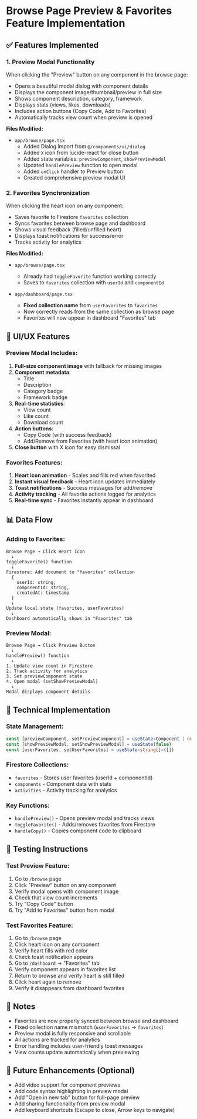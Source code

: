 # Browse Page Preview & Favorites Feature Implementation

## ✅ Features Implemented

### 1. **Preview Modal Functionality**
When clicking the "Preview" button on any component in the browse page:
- Opens a beautiful modal dialog with component details
- Displays the component image/thumbnail/preview in full size
- Shows component description, category, framework
- Displays stats (views, likes, downloads)
- Includes action buttons (Copy Code, Add to Favorites)
- Automatically tracks view count when preview is opened

**Files Modified:**
- `app/browse/page.tsx`
  - Added Dialog import from `@/components/ui/dialog`
  - Added `X` icon from lucide-react for close button
  - Added state variables: `previewComponent`, `showPreviewModal`
  - Updated `handlePreview` function to open modal
  - Added `onClick` handler to Preview button
  - Created comprehensive preview modal UI

### 2. **Favorites Synchronization**
When clicking the heart icon on any component:
- Saves favorite to Firestore `favorites` collection
- Syncs favorites between browse page and dashboard
- Shows visual feedback (filled/unfilled heart)
- Displays toast notifications for success/error
- Tracks activity for analytics

**Files Modified:**
- `app/browse/page.tsx`
  - Already had `toggleFavorite` function working correctly
  - Saves to `favorites` collection with `userId` and `componentId`
  
- `app/dashboard/page.tsx`
  - **Fixed collection name** from `userFavorites` to `favorites`
  - Now correctly reads from the same collection as browse page
  - Favorites will now appear in dashboard "Favorites" tab

## 🎨 UI/UX Features

### Preview Modal Includes:
1. **Full-size component image** with fallback for missing images
2. **Component metadata**:
   - Title
   - Description
   - Category badge
   - Framework badge
3. **Real-time statistics**:
   - View count
   - Like count
   - Download count
4. **Action buttons**:
   - Copy Code (with success feedback)
   - Add/Remove from Favorites (with heart icon animation)
5. **Close button** with X icon for easy dismissal

### Favorites Features:
1. **Heart icon animation** - Scales and fills red when favorited
2. **Instant visual feedback** - Heart icon updates immediately
3. **Toast notifications** - Success messages for add/remove
4. **Activity tracking** - All favorite actions logged for analytics
5. **Real-time sync** - Favorites instantly appear in dashboard

## 📊 Data Flow

### Adding to Favorites:
```
Browse Page → Click Heart Icon
  ↓
toggleFavorite() function
  ↓
Firestore: Add document to "favorites" collection
  {
    userId: string,
    componentId: string,
    createdAt: timestamp
  }
  ↓
Update local state (favorites, userFavorites)
  ↓
Dashboard automatically shows in "Favorites" tab
```

### Preview Modal:
```
Browse Page → Click Preview Button
  ↓
handlePreview() function
  ↓
1. Update view count in Firestore
2. Track activity for analytics
3. Set previewComponent state
4. Open modal (setShowPreviewModal)
  ↓
Modal displays component details
```

## 🔧 Technical Implementation

### State Management:
```typescript
const [previewComponent, setPreviewComponent] = useState<Component | null>(null)
const [showPreviewModal, setShowPreviewModal] = useState(false)
const [userFavorites, setUserFavorites] = useState<string[]>([])
```

### Firestore Collections:
- `favorites` - Stores user favorites (userId + componentId)
- `components` - Component data with stats
- `activities` - Activity tracking for analytics

### Key Functions:
- `handlePreview()` - Opens preview modal and tracks views
- `toggleFavorite()` - Adds/removes favorites from Firestore
- `handleCopy()` - Copies component code to clipboard

## 🚀 Testing Instructions

### Test Preview Feature:
1. Go to `/browse` page
2. Click "Preview" button on any component
3. Verify modal opens with component image
4. Check that view count increments
5. Try "Copy Code" button
6. Try "Add to Favorites" button from modal

### Test Favorites Feature:
1. Go to `/browse` page
2. Click heart icon on any component
3. Verify heart fills with red color
4. Check toast notification appears
5. Go to `/dashboard` → "Favorites" tab
6. Verify component appears in favorites list
7. Return to browse and verify heart is still filled
8. Click heart again to remove
9. Verify it disappears from dashboard favorites

## 📝 Notes

- Favorites are now properly synced between browse and dashboard
- Fixed collection name mismatch (`userFavorites` → `favorites`)
- Preview modal is fully responsive and scrollable
- All actions are tracked for analytics
- Error handling includes user-friendly toast messages
- View counts update automatically when previewing

## 🎯 Future Enhancements (Optional)

- Add video support for component previews
- Add code syntax highlighting in preview modal
- Add "Open in new tab" button for full-page preview
- Add sharing functionality from preview modal
- Add keyboard shortcuts (Escape to close, Arrow keys to navigate)
